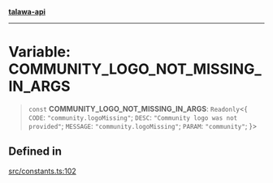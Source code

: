 [**talawa-api**](../../README.md)

***

# Variable: COMMUNITY\_LOGO\_NOT\_MISSING\_IN\_ARGS

> `const` **COMMUNITY\_LOGO\_NOT\_MISSING\_IN\_ARGS**: `Readonly`\<\{ `CODE`: `"community.logoMissing"`; `DESC`: `"Community logo was not provided"`; `MESSAGE`: `"community.logoMissing"`; `PARAM`: `"community"`; \}\>

## Defined in

[src/constants.ts:102](https://github.com/Suyash878/talawa-api/blob/e4413cec641a837926071678fed3c7f67234e31e/src/constants.ts#L102)

